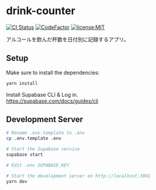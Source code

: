 # drink-counter

[![CI Status](https://github.com/KaiShoya/drink-counter/workflows/CI/badge.svg)](https://github.com/KaiShoya/drink-counter/actions)
[![CodeFactor](https://www.codefactor.io/repository/github/kaishoya/drink-counter/badge)](https://www.codefactor.io/repository/github/kaishoya/drink-counter)
[![license:MIT](https://img.shields.io/badge/icense-MIT-brightgreen)](https://github.com/KaiShoya/drink-counter/blob/main/LICENSE.md)

アルコールを飲んだ杯数を日付別に記録するアプリ。

## Setup

Make sure to install the dependencies:

```bash
yarn install
```

Install Supabase CLI & Log in.  
https://supabase.com/docs/guides/cli

## Development Server

```bash
# Rename .env.template to .env
cp .env.template .env

# Start the Supabase service
supabase start

# Edit .env SUPABASE_KEY

# Start the development server on http://localhost:3001
yarn dev
```
